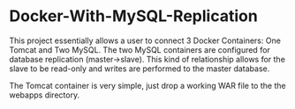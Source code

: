 # Docker-With-MySQL-Replication

This project essentially allows a user to connect 3 Docker Containers: One Tomcat and Two MySQL. 
The two MySQL containers are configured for database replication (master->slave). This kind of relationship allows for the slave to be read-only and 
writes are performed to the master database. 

The Tomcat container is very simple, just drop a working WAR file to the the webapps directory.
